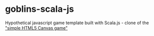# goblins-scala-js

Hypothetical javascript game template built with Scala.js - clone of the ["simple HTML5 Canvas game"](http://www.lostdecadegames.com/how-to-make-a-simple-html5-canvas-game/)
